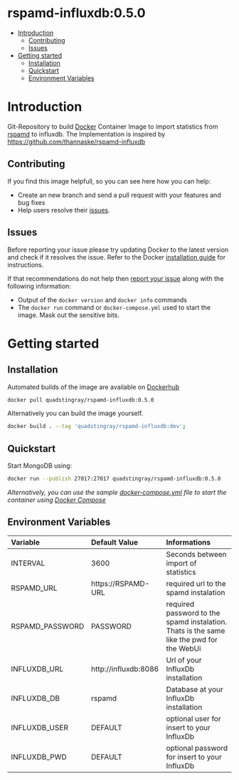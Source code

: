 # rspamd-influxdb:0.5.0

- [Introduction](#introduction)
  - [Contributing](#contributing)
  - [Issues](#issues)
- [Getting started](#getting-started)
  - [Installation](#installation)
  - [Quickstart](#quickstart)
  - [Environment Variables](#environment-variables)

# Introduction
Git-Repository to build [Docker](https://www.docker.com/) Container Image to import statistics from [rspamd](https://rspamd.com/) to influxdb. The Implementation is inspired by https://github.com/thannaske/rspamd-influxdb

## Contributing
If you find this image helpfull, so you can see here how you can help:
- Create an new branch and send a pull request with your features and bug fixes
- Help users resolve their [issues](https://github.com/QuadStingray/docker-rspamd-influx/issues).

## Issues
Before reporting your issue please try updating Docker to the latest version and check if it resolves the issue. Refer to the Docker [installation guide](https://docs.docker.com/installation) for instructions.

If that recommendations do not help then [report your issue](../../issues/new) along with the following information:

- Output of the `docker version` and `docker info` commands
- The `docker run` command or `docker-compose.yml` used to start the
  image. Mask out the sensitive bits.

# Getting started
## Installation
Automated builds of the image are available on
[Dockerhub](https://hub.docker.com/r/quadstingray/rspamd-influxdb/)

```bash
docker pull quadstingray/rspamd-influxdb:0.5.0
```

Alternatively you can build the image yourself.
```bash
docker build . --tag 'quadstingray/rspamd-influxdb:dev';
```

## Quickstart
Start MongoDB using:

```bash
docker run --publish 27017:27017 quadstingray/rspamd-influxdb:0.5.0
```

*Alternatively, you can use the sample [docker-compose.yml](docker-compose.yml) file to start the container using [Docker Compose](https://docs.docker.com/compose/)*


## Environment Variables

| Variable                       | Default Value    | Informations                                                                                                                                                                                                                                |
|:-------------------------------|:-----------------|:--------------------------------------------------------------------------------------------------------------------------------------------------------------------------------------------------------------------------------------------|
| INTERVAL                 | 3600 | Seconds between import of statistics    |
| RSPAMD_URL            | https://RSPAMD-URL       | required url to the spamd instalation |
| RSPAMD_PASSWORD | PASSWORD             | required password to the spamd instalation. Thats is the same like the pwd for the WebUi |
| INFLUXDB_URL                     | http://influxdb:8086            | Url of your InfluxDb installation |
| INFLUXDB_DB            | rspamd             | Database at your InfluxDb installation |
| INFLUXDB_USER                 | DEFAULT             | optional user for insert to your InfluxDb |
| INFLUXDB_PWD               | DEFAULT            | optional password for insert to your InfluxDb |
